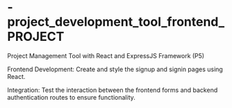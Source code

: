 # -project_development_tool_frontend_PROJECT
Project Management Tool with React and ExpressJS Framework (P5)




Frontend Development: Create and style the signup and signin pages using React.

Integration: Test the interaction between the frontend forms and backend authentication routes to ensure functionality.
